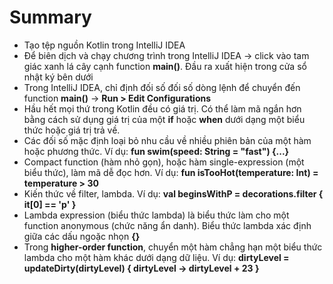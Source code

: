# Summary

* Tạo tệp nguồn Kotlin trong IntelliJ IDEA
* Để biên dịch và chạy chương trình trong IntelliJ IDEA -> click vào tam giác xanh lá cây cạnh function **main()**. Đầu ra xuất hiện trong cửa sổ nhật ký bên dưới
* Trong IntelliJ IDEA, chỉ định đối số đối số dòng lệnh để chuyển đến function **main()** -> **Run > Edit Configurations**
* Hầu hết mọi thứ trong Kotlin đều có giá trị. Có thể làm mã ngắn hơn bằng cách sử dụng giá trị của một **if** hoặc **when** dưới dạng một biểu thức hoặc giá trị trả về.
* Các đối số mặc định loại bỏ nhu cầu về nhiều phiên bản của một hàm hoặc phương thức. Ví dụ: **fun swim(speed: String = "fast") {...}**
* Compact function (hàm nhỏ gọn), hoặc hàm single-expression (một biểu thức), làm mã dễ đọc hơn. Ví dụ: **fun isTooHot(temperature: Int) = temperature > 30**
* Kiến thức về filter, lambda. Ví dụ: **val beginsWithP = decorations.filter { it[0] == 'p' }**
* Lambda expression (biểu thức lambda) là biểu thức làm cho một function anonymous (chức năng ẩn danh). Biểu thức lambda xác định giữa các dấu ngoặc nhọn **{}**
* Trong **higher-order function**, chuyển một hàm chẳng hạn một biểu thức lambda cho một hàm khác dưới dạng dữ liệu. Ví dụ: **dirtyLevel = updateDirty(dirtyLevel) { dirtyLevel -> dirtyLevel + 23 }**